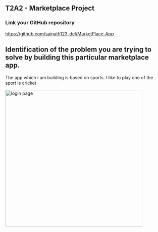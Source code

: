 
## T2A2 - Marketplace Project
  
### Link your GitHub repository
https://github.com/sainath123-del/MarketPlace-App 


## Identification of the problem you are trying to solve by building this particular marketplace app.

The app which i am building is based on sports. I like to play one of the sport is cricket 


<img width="434" alt="login page" src="https://user-images.githubusercontent.com/79548205/120629605-55a00680-c4a9-11eb-90d2-2fd47226a501.png">



